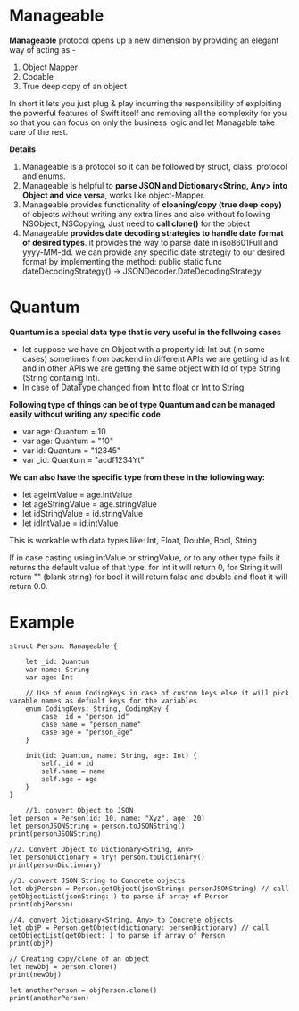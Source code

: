 
# Manageable

**Manageable** protocol opens up a new dimension by providing an elegant way of acting as -  
1. Object Mapper  
2. Codable  
3. True deep copy of an object  
  
In short it lets you just plug & play incurring the responsibility of exploiting the powerful features of Swift itself and removing all the complexity for you so that you can focus on only the business logic and let Managable take care of the rest.

**Details**
 1. Manageable is a protocol so it can be followed by struct, class, protocol and enums.
 2. Manageable is helpful to **parse JSON and Dictionary<String, Any> into Object and vice versa**, works like object-Mapper.
 3. Manageable provides functionality of **cloaning/copy (true deep copy)** of objects without writing any extra lines and also without following NSObject, NSCopying, Just need to **call clone()** for the object
 4. Manageable **provides date decoding strategies to handle date format of desired types**. it provides the way to parse date in iso8601Full and yyyy-MM-dd. we can provide any specific date strategiy to our desired format by implementing the method:
     public static func dateDecodingStrategy() -> JSONDecoder.DateDecodingStrategy

# Quantum
 **Quantum is a special data type that is very useful in the follwoing cases**

 - let suppose we have an Object with a property id: Int but (in some cases) sometimes from backend in different APIs we are getting id as Int and in other APIs we are getting the same object with Id of type String (String containig Int).
 - In case of DataType changed from Int to float or Int to String

**Following type of things can be of type Quantum and can be managed easily without writing any specific code.**

- var age: Quantum = 10  
- var age: Quantum = "10" 
- var id: Quantum =       "12345" 
- var _id: Quantum = "acdf1234Yt"

**We can also have the specific type from these in the following way:**

- let ageIntValue = age.intValue 
- let ageStringValue = age.stringValue
- let idStringValue = id.stringValue
- let idIntValue = id.intValue

This is workable with data types like: Int, Float, Double, Bool, String

If in case casting using intValue or stringValue, or to any other type fails it returns the default value of that type.
for Int it will return 0, for String it will return "" (blank string) for bool it will return false and double and float it will return 0.0.


# Example

	struct Person: Manageable {
    
	    let _id: Quantum
	    var name: String
	    var age: Int
    
	    // Use of enum CodingKeys in case of custom keys else it will pick varable names as defualt keys for the variables
	    enum CodingKeys: String, CodingKey {
	        case _id = "person_id"
	        case name = "person_name"
	        case age = "person_age"
	    }

	    init(id: Quantum, name: String, age: Int) {
	        self._id = id
	        self.name = name
	        self.age = age
	    }	
	}

	    //1. convert Object to JSON
    let person = Person(id: 10, name: "Xyz", age: 20)
    let personJSONString = person.toJSONString()
    print(personJSONString)
    
    //2. Convert Object to Dictionary<String, Any>
    let personDictionary = try! person.toDictionary()
    print(personDictionary)
    
    //3. convert JSON String to Concrete objects
    let objPerson = Person.getObject(jsonString: personJSONString) // call getObjectList(jsonString: ) to parse if array of Person
    print(objPerson)
    
    //4. convert Dictionary<String, Any> to Concrete objects
    let objP = Person.getObject(dictionary: personDictionary) // call getObjectList(getObject: ) to parse if array of Person
    print(objP)
    
    // Creating copy/clone of an object
    let newObj = person.clone()
    print(newObj)

    let anotherPerson = objPerson.clone()
    print(anotherPerson)

